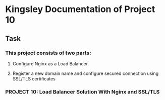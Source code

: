 # Kingsley Documentation of Project 10

## Task

### This project consists of two parts:

1. Configure Nginx as a Load Balancer

2. Register a new domain name and configure secured connection using SSL/TLS certificates

### PROJECT 10: Load Balancer Solution With Nginx and SSL/TLS

